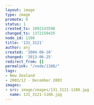 ```yaml
---
layout: image
type: image
promote: 0
status: 1
created_ts: 1092143598
changed_ts: 1372159435
node_id: 1108
title: '131_3121'
author: anj
created: '2004-08-10'
changed: '2013-06-25'
redirect_from: []
permalink: "/node/1108/"
tags:
- New Zealand
- 2003/12 - December 2003
images:
- src: image/images/131_3121-1108.jpg
  name: 131_3121-1108.jpg
---
```


